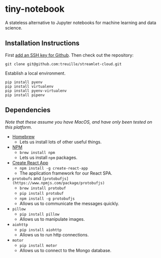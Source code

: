 # tiny-notebook
A stateless alternative to Jupyter notebooks for machine learning and data science.

## Installation Instructions

First [add an SSH key for Github](https://help.github.com/articles/adding-a-new-ssh-key-to-your-github-account/). Then check out the repository:
```
git clone git@github.com:treuille/streamlet-cloud.git
```
Establish a local environment.
```
pip install pyenv
pip install virtualenv
pip install pyenv-virtualenv
pip install pipenv
```

## Dependencies

*Note that these assume you have MacOS, and have only been tested on this platform.*

- [Homebrew](brew.sh)
  - Lets us install lots of other useful things.
- [NPM](https://www.npmjs.com/)
  - `brew install npm`
  - Lets us install `npm` packages.
- [Create React App](https://github.com/facebookincubator/create-react-app/)
  - `npm install -g create-react-app`
  - The application framework for our React SPA.
- `protobufs` and `[protobufjs](https://www.npmjs.com/package/protobufjs)`
  - `brew install protobuf`
  - `pip install protobuf`
  - `npm install -g protobufjs`
  - Allows us to communicate the messages quickly.
- `pillow`
  - `pip install pillow`
  - Allows us to manipulate images.
- `aiohttp`
  - `pip install aiohttp`
  - Allows us to run http connections.
- `motor`
  - `pip install motor`
  - Allows us to connect to the Mongo database.
